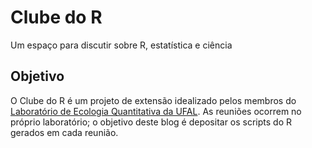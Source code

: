 # Clube do R
Um espaço para discutir sobre R, estatística e ciência

## Objetivo
O Clube do R é um projeto de extensão idealizado pelos membros do [Laboratório de Ecologia Quantitativa da UFAL](http://lequfal.wix.com/sobre). As reuniões ocorrem no próprio laboratório; o objetivo deste blog é depositar os scripts do R gerados em cada reunião.
